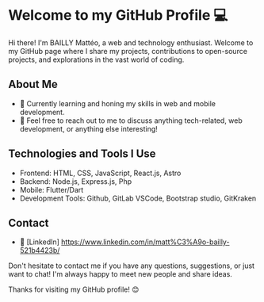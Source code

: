# Welcome to my GitHub Profile 💻

Hi there! I'm BAILLY Mattéo, a web and technology enthusiast. Welcome to my GitHub page where I share my projects, contributions to open-source projects, and explorations in the vast world of coding.

## About Me

- 🌱 Currently learning and honing my skills in web and mobile development.
- 💬 Feel free to reach out to me to discuss anything tech-related, web development, or anything else interesting!

## Technologies and Tools I Use

- Frontend: HTML, CSS, JavaScript, React.js, Astro
- Backend: Node.js, Express.js, Php
- Mobile: Flutter/Dart
- Development Tools: Github, GitLab VSCode, Bootstrap studio, GitKraken

## Contact

- 💬 [LinkedIn] https://www.linkedin.com/in/matt%C3%A9o-bailly-521b4423b/

Don't hesitate to contact me if you have any questions, suggestions, or just want to chat! I'm always happy to meet new people and share ideas.

Thanks for visiting my GitHub profile! 😊
